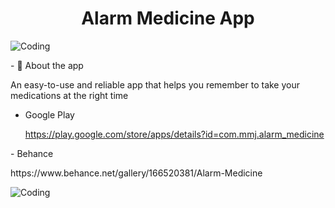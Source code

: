 <h1 align="center">Alarm Medicine App</h1>
<img align="center"  alt="Coding" src="https://github.com/Mostafa-jebriel/saves/blob/main/images/alarm.png" alt="mostafa-jebriel" /> 
</p></p> </p>
- 💬 About the app  </p>An easy-to-use and reliable app that helps you remember to take your medications at the right time
</p></p> </p>

- Google Play </p>https://play.google.com/store/apps/details?id=com.mmj.alarm_medicine
</p>
- Behance </p>https://www.behance.net/gallery/166520381/Alarm-Medicine
</p>
</p></p>
<img align="center"  alt="Coding" src="https://github.com/Mostafa-jebriel/saves/blob/main/images/arm.png" alt="mostafa-jebriel" /> 
 
